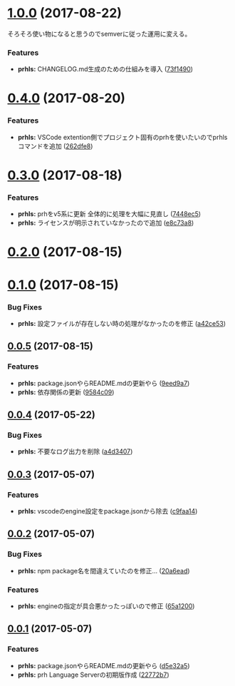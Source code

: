 <a name="1.0.0"></a>
# [1.0.0](https://github.com/prh/prh-languageserver/compare/v0.4.0...v1.0.0) (2017-08-22)

そろそろ使い物になると思うのでsemverに従った運用に変える。

### Features

* **prhls:** CHANGELOG.md生成のための仕組みを導入 ([73f1490](https://github.com/prh/prh-languageserver/commit/73f1490))



<a name="0.4.0"></a>
# [0.4.0](https://github.com/prh/prh-languageserver/compare/v0.3.0...v0.4.0) (2017-08-20)


### Features

* **prhls:** VSCode extention側でプロジェクト固有のprhを使いたいのでprhlsコマンドを追加 ([262dfe8](https://github.com/prh/prh-languageserver/commit/262dfe8))



<a name="0.3.0"></a>
# [0.3.0](https://github.com/prh/prh-languageserver/compare/v0.2.0...v0.3.0) (2017-08-18)


### Features

* **prhls:** prhをv5系に更新 全体的に処理を大幅に見直し ([7448ec5](https://github.com/prh/prh-languageserver/commit/7448ec5))
* **prhls:** ライセンスが明示されていなかったので追加 ([e8c73a8](https://github.com/prh/prh-languageserver/commit/e8c73a8))



<a name="0.2.0"></a>
# [0.2.0](https://github.com/prh/prh-languageserver/compare/v0.1.0...v0.2.0) (2017-08-15)



<a name="0.1.0"></a>
# [0.1.0](https://github.com/prh/prh-languageserver/compare/v0.0.5...v0.1.0) (2017-08-15)


### Bug Fixes

* **prhls:** 設定ファイルが存在しない時の処理がなかったのを修正 ([a42ce53](https://github.com/prh/prh-languageserver/commit/a42ce53))



<a name="0.0.5"></a>
## [0.0.5](https://github.com/prh/prh-languageserver/compare/v0.0.4...v0.0.5) (2017-08-15)


### Features

* **prhls:** package.jsonやらREADME.mdの更新やら ([9eed9a7](https://github.com/prh/prh-languageserver/commit/9eed9a7))
* **prhls:** 依存関係の更新 ([9584c09](https://github.com/prh/prh-languageserver/commit/9584c09))



<a name="0.0.4"></a>
## [0.0.4](https://github.com/prh/prh-languageserver/compare/v0.0.3...v0.0.4) (2017-05-22)


### Bug Fixes

* **prhls:** 不要なログ出力を削除 ([a4d3407](https://github.com/prh/prh-languageserver/commit/a4d3407))



<a name="0.0.3"></a>
## [0.0.3](https://github.com/prh/prh-languageserver/compare/v0.0.2...v0.0.3) (2017-05-07)


### Features

* **prhls:** vscodeのengine設定をpackage.jsonから除去 ([c9faa14](https://github.com/prh/prh-languageserver/commit/c9faa14))



<a name="0.0.2"></a>
## [0.0.2](https://github.com/prh/prh-languageserver/compare/v0.0.1...v0.0.2) (2017-05-07)


### Bug Fixes

* **prhls:** npm package名を間違えていたのを修正… ([20a6ead](https://github.com/prh/prh-languageserver/commit/20a6ead))


### Features

* **prhls:** engineの指定が具合悪かったっぽいので修正 ([65a1200](https://github.com/prh/prh-languageserver/commit/65a1200))



<a name="0.0.1"></a>
## [0.0.1](https://github.com/prh/prh-languageserver/compare/22772b7...v0.0.1) (2017-05-07)


### Features

* **prhls:** package.jsonやらREADME.mdの更新やら ([d5e32a5](https://github.com/prh/prh-languageserver/commit/d5e32a5))
* **prhls:** prh Language Serverの初期版作成 ([22772b7](https://github.com/prh/prh-languageserver/commit/22772b7))



